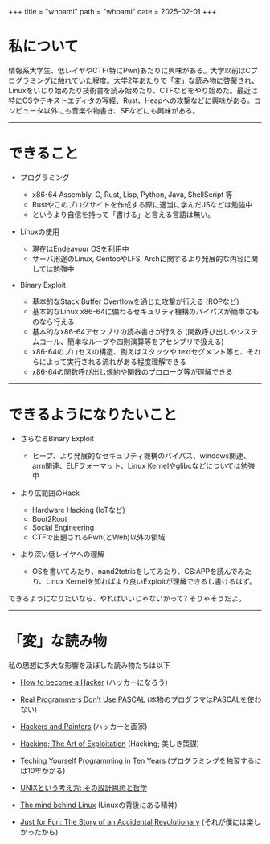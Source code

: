 +++
title = "whoami"
path = "whoami"
date = 2025-02-01
+++
# 私について
情報系大学生、低レイヤやCTF(特にPwn)あたりに興味がある。大学以前はCプログラミングに触れていた程度。大学2年あたりで「変」な読み物に啓蒙され、Linuxをいじり始めたり技術書を読み始めたり、CTFなどをやり始めた。最近は特にOSやテキストエディタの写経、Rust、Heapへの攻撃などに興味がある。コンピュータ以外にも音楽や物書き、SFなどにも興味がある。

---

# できること
- プログラミング
	- x86-64 Assembly, C, Rust, Lisp, Python, Java, ShellScript 等
	- Rustやこのブログサイトを作成する際に適当に学んだJSなどは勉強中
	- というより自信を持って「書ける」と言える言語は無い。

- Linuxの使用
	- 現在はEndeavour OSを利用中
	- サーバ用途のLinux, GentooやLFS, Archに関するより発展的な内容に関しては勉強中

- Binary Exploit
	- 基本的なStack Buffer Overflowを通じた攻撃が行える (ROPなど)
	- 基本的なLinux x86-64に備わるセキュリティ機構のバイパスが簡単なものなら行える
	- 基本的なx86-64アセンブリの読み書きが行える (関数呼び出しやシステムコール、簡単なループや四則演算等をアセンブリで扱える)
	- x86-64のプロセスの構造、例えばスタックや.textセグメント等と、それらによって実行される流れがある程度理解できる
	- x86-64の関数呼び出し規約や関数のプロローグ等が理解できる

---

# できるようになりたいこと
- さらなるBinary Exploit
	- ヒープ、より発展的なセキュリティ機構のバイパス、windows関連、arm関連、ELFフォーマット、Linux Kernelやglibcなどについては勉強中

- より広範囲のHack
	- Hardware Hacking (IoTなど)
	- Boot2Root
	- Social Engineering
	- CTFで出題されるPwn(とWeb)以外の領域

- より深い低レイヤへの理解
	- OSを書いてみたり、nand2tetrisをしてみたり、CS:APPを読んでみたり、Linux Kernelを知ればより良いExploitが理解できるし書けるはず。

できるようになりたいなら、やればいいじゃないかって? そりゃそうだよ。

---

# 「変」な読み物
私の思想に多大な影響を及ぼした読み物たちは以下

- [How to become a Hacker](https://cruel.org/freeware/hacker.html) (ハッカーになろう)

- [Real Programmers Don’t Use PASCAL](https://dajya-ranger.com/software/real-programmers-dont-use-pascal) (本物のプログラマはPASCALを使わない)

- [Hackers and Painters](https://practical-scheme.net/trans/hp-j.html) (ハッカーと画家)

- [Hacking; The Art of Exploitation](https://www.oreilly.co.jp/books/9784873115146/) (Hacking; 美しき策謀)

- [Teching Yourself Programming in Ten Years](https://www.yamdas.org/column/technique/21-daysj.html) (プログラミングを独習するには10年かかる)

- [UNIXという考え方: その設計思想と哲学](https://www.ohmsha.co.jp/book/9784274064067/)

- [The mind behind Linux](http://www.aoky.net/articles/linus_torvalds/the_mind_behind_linux.htm) (Linuxの背後にある精神)

- [Just for Fun: The Story of an Accidental Revolutionary](https://www.amazon.co.jp/%E3%81%9D%E3%82%8C%E3%81%8C%E3%81%BC%E3%81%8F%E3%81%AB%E3%81%AF%E6%A5%BD%E3%81%97%E3%81%8B%E3%81%A3%E3%81%9F%E3%81%8B%E3%82%89-%E5%85%A8%E4%B8%96%E7%95%8C%E3%82%92%E5%B7%BB%E3%81%8D%E8%BE%BC%E3%82%93%E3%81%A0%E3%83%AA%E3%83%8A%E3%83%83%E3%82%AF%E3%82%B9%E9%9D%A9%E5%91%BD%E3%81%AE%E7%9C%9F%E5%AE%9F-%E5%B0%8F%E3%83%97%E3%83%AD%E3%83%BB%E3%83%96%E3%83%83%E3%82%AF%E3%82%B9-%E3%83%AA%E3%83%BC%E3%83%8A%E3%82%B9-%E3%83%88%E3%83%BC%E3%83%90%E3%83%AB%E3%82%BA/dp/4796880011) (それが僕には楽しかったから)

